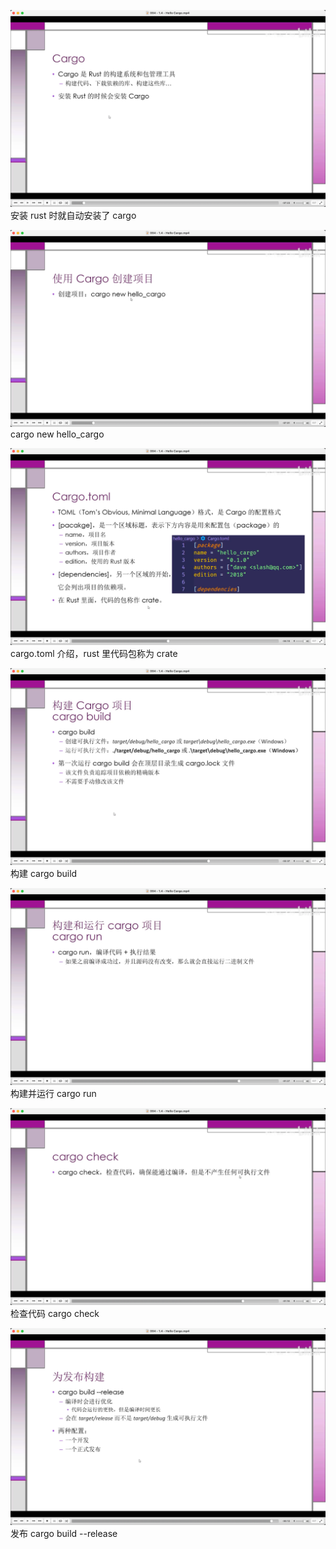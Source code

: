 ![](./img/2022-07-30-17-46-18.png)  
安装 rust 时就自动安装了 cargo

![](./img/2022-07-30-17-46-54.png)  
cargo new hello_cargo

![](./img/2022-07-30-17-50-46.png)  
cargo.toml 介绍，rust 里代码包称为 crate

![](./img/2022-07-30-17-52-31.png)  
构建 cargo build

![](./img/2022-07-30-17-53-28.png)  
构建并运行 cargo run

![](./img/2022-07-30-17-58-14.png)  
检查代码 cargo check

![](./img/2022-07-30-17-59-00.png)  
发布 cargo build --release
